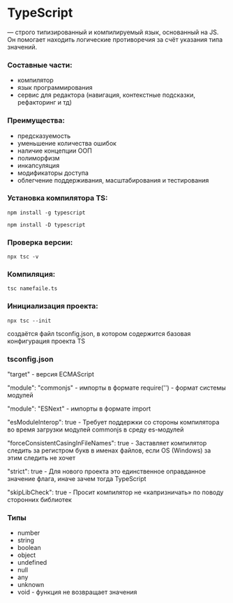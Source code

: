 # TypeScript 
 — строго типизированный и компилируемый язык, основанный на JS. 
 Он помогает находить логические противоречия за счёт указания типа значений.
 
### Составные части:

- компилятор
- язык программирования
- сервис для редактора (навигация, контекстные подсказки, рефакторинг и тд)
 
### Преимущества:

- предсказуемость   
- уменьшение количества ошибок
- наличие концепции ООП
- полиморфизм
- инкапсуляция 
- модификаторы доступа
- облегчение поддерживания, масштабирования и тестирования


### Установка компилятора TS:

`npm install -g typescript`

`npm install -D typescript`

### Проверка версии: 

`npx tsc -v`

### Компиляция:

`tsc namefaile.ts`

###  Инициализация проекта:

`npx tsc --init`

создаётся файл tsconfig.json, в котором содержится базовая конфигурация проекта TS


### tsconfig.json

"target" - версия ECMAScript

"module": "commonjs" - импорты в формате require('') - формат системы модулей

"module": "ESNext" - импорты в формате import

"esModuleInterop": true - Требует поддержки со стороны компилятора во время загрузки модулей commonjs в среду es-модулей
    
"forceConsistentCasingInFileNames": true - Заставляет компилятор следить за регистром букв в именах файлов, если OS (Windows) за этим следить не хочет

"strict": true - Для нового проекта это единственное оправданное значение флага, иначе зачем тогда TypeScript
    
"skipLibCheck": true - Просит компилятор не «капризничать» по поводу сторонних библиотек
 
### Типы

- number
- string
- boolean
- object
- undefined
- null
- any
- unknown
- void - функция не возвращает значения 
































